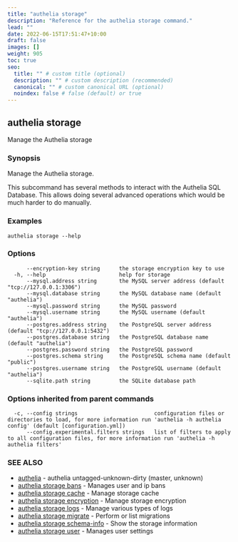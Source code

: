 ```yaml
---
title: "authelia storage"
description: "Reference for the authelia storage command."
lead: ""
date: 2022-06-15T17:51:47+10:00
draft: false
images: []
weight: 905
toc: true
seo:
  title: "" # custom title (optional)
  description: "" # custom description (recommended)
  canonical: "" # custom canonical URL (optional)
  noindex: false # false (default) or true
---
```


## authelia storage

Manage the Authelia storage

### Synopsis

Manage the Authelia storage.

This subcommand has several methods to interact with the Authelia SQL Database. This allows doing several advanced
operations which would be much harder to do manually.


### Examples

```
authelia storage --help
```

### Options

```
      --encryption-key string      the storage encryption key to use
  -h, --help                       help for storage
      --mysql.address string       the MySQL server address (default "tcp://127.0.0.1:3306")
      --mysql.database string      the MySQL database name (default "authelia")
      --mysql.password string      the MySQL password
      --mysql.username string      the MySQL username (default "authelia")
      --postgres.address string    the PostgreSQL server address (default "tcp://127.0.0.1:5432")
      --postgres.database string   the PostgreSQL database name (default "authelia")
      --postgres.password string   the PostgreSQL password
      --postgres.schema string     the PostgreSQL schema name (default "public")
      --postgres.username string   the PostgreSQL username (default "authelia")
      --sqlite.path string         the SQLite database path
```

### Options inherited from parent commands

```
  -c, --config strings                        configuration files or directories to load, for more information run 'authelia -h authelia config' (default [configuration.yml])
      --config.experimental.filters strings   list of filters to apply to all configuration files, for more information run 'authelia -h authelia filters'
```

### SEE ALSO

* [authelia](authelia.md)	 - authelia untagged-unknown-dirty (master, unknown)
* [authelia storage bans](authelia_storage_bans.md)	 - Manages user and ip bans
* [authelia storage cache](authelia_storage_cache.md)	 - Manage storage cache
* [authelia storage encryption](authelia_storage_encryption.md)	 - Manage storage encryption
* [authelia storage logs](authelia_storage_logs.md)	 - Manage various types of logs
* [authelia storage migrate](authelia_storage_migrate.md)	 - Perform or list migrations
* [authelia storage schema-info](authelia_storage_schema-info.md)	 - Show the storage information
* [authelia storage user](authelia_storage_user.md)	 - Manages user settings

